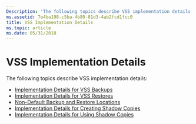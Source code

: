 ```yaml
---
Description: 'The following topics describe VSS implementation details: Implementation Details for VSS BackupsImplementation Details for VSS RestoresNon-Default Backup and Restore LocationsImplementation Details for Creating Shadow CopiesImplementation Details for Using Shadow Copies'
ms.assetid: 7e4ba198-c5ba-4b80-81d3-4ab2fcd1fcc0
title: VSS Implementation Details
ms.topic: article
ms.date: 05/31/2018
---
```


# VSS Implementation Details

The following topics describe VSS implementation details:

-   [Implementation Details for VSS Backups](implementation-details-for-vss-backups.md)
-   [Implementation Details for VSS Restores](implementation-details-for-vss-restores.md)
-   [Non-Default Backup and Restore Locations](non-default-backup-and-restore-locations.md)
-   [Implementation Details for Creating Shadow Copies](implementation-details-for-creating-shadow-copies.md)
-   [Implementation Details for Using Shadow Copies](implementation-details-for-using-shadow-copies.md)

 

 



